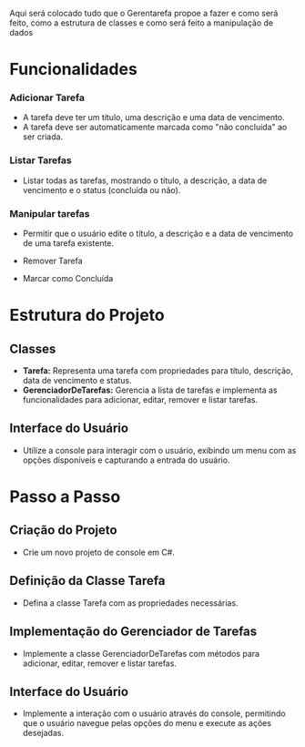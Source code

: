 Aqui será colocado tudo que o Gerentarefa propoe a fazer e como será feito, como a estrutura de classes e como será feito a manipulação
de dados

# Funcionalidades

### Adicionar Tarefa

- A tarefa deve ter um título, uma descrição e uma data de vencimento.
- A tarefa deve ser automaticamente marcada como "não concluída" ao ser criada.

### Listar Tarefas

- Listar todas as tarefas, mostrando o título, a descrição, a data de vencimento e o status (concluída ou não).

### Manipular tarefas

 - Permitir que o usuário edite o título, a descrição e a data de vencimento de uma tarefa existente.

  - Remover Tarefa

  - Marcar como Concluída


# Estrutura do Projeto

## Classes

- **Tarefa:** Representa uma tarefa com propriedades para título, descrição, data de vencimento e status.
- **GerenciadorDeTarefas:** Gerencia a lista de tarefas e implementa as funcionalidades para adicionar, editar, remover e listar tarefas.
  
## Interface do Usuário

- Utilize a console para interagir com o usuário, exibindo um menu com as opções disponíveis e capturando a entrada do usuário.


# Passo a Passo

## Criação do Projeto

- Crie um novo projeto de console em C#.

## Definição da Classe Tarefa

- Defina a classe Tarefa com as propriedades necessárias.

## Implementação do Gerenciador de Tarefas

- Implemente a classe GerenciadorDeTarefas com métodos para adicionar, editar, remover e listar tarefas.

## Interface do Usuário

- Implemente a interação com o usuário através do console, permitindo que o usuário navegue pelas opções do menu e execute as ações desejadas.
